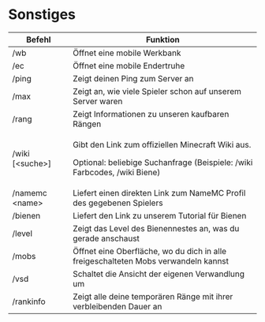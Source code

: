 # Sonstiges

| Befehl            | Funktion                                                                                                                                 |
| ----------------- | ---------------------------------------------------------------------------------------------------------------------------------------- |
| /wb               | Öffnet eine mobile Werkbank                                                                                                              |
| /ec               | Öffnet eine mobile Endertruhe                                                                                                            |
| /ping             | Zeigt deinen Ping zum Server an                                                                                                          |
| /max              | Zeigt an, wie viele Spieler schon auf unserem Server waren                                                                               |
| /rang             | Zeigt Informationen zu unseren kaufbaren Rängen                                                                                          |
| /wiki \[\<suche>] | <p>Gibt den Link zum offiziellen Minecraft Wiki aus.</p><p>Optional: beliebige Suchanfrage (Beispiele: /wiki Farbcodes, /wiki Biene)</p> |
| /namemc \<name>   | Liefert einen direkten Link zum NameMC Profil des gegebenen Spielers                                                                     |
| /bienen           | Liefert den Link zu unserem Tutorial für Bienen                                                                                          |
| /level            | Zeigt das Level des Bienennestes an, was du gerade anschaust                                                                             |
| /mobs             | Öffnet eine Oberfläche, wo du dich in alle freigeschalteten Mobs verwandeln kannst                                                       |
| /vsd              | Schaltet die Ansicht der eigenen Verwandlung um                                                                                          |
| /rankinfo         | Zeigt alle deine temporären Ränge mit ihrer verbleibenden Dauer an                                                                       |

